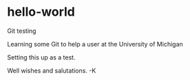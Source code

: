 # hello-world
Git testing 

Learning some Git to help a user at the University of Michigan

Setting this up as a test.

Well wishes and salutations.
-K
